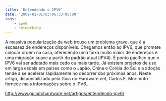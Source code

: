 ```yaml
---
title: 'Entendendo o IPV6'
date: '2009-01-01T03:06:33-05:00'
tags:
    - ipv6
    - networking
---
```


A massiva popularização da web trouxe um problema grave, que é a escassez de endereços disponíveis. Chegamos então ao IPV6, que promete colocar ordem na casa, oferecendo uma faixa muito maior de endereços e uma migração suave a partir do padrão atual (IPV4). É ponto pacífico que o IPV6 vai ser adotado mais cedo ou mais tarde. Já existem projetos de uso em larga escala em países como o Japão, China e Coréia do Sul e a adoção tende a se acelerar rapidamente no decorrer dos próximos anos. Neste artigo, disponibilizado pelo Guia do Hardware.net, Carlos E. Morimoto fornece mais informações sobre o IPV6…

<http://www.guiadohardware.net/artigos/entendendo-ipv6/>
